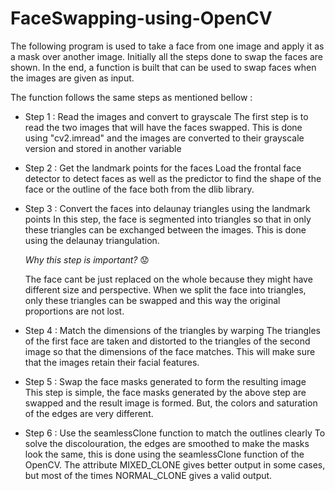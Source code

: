 # FaceSwapping-using-OpenCV

The following program is used to take a face from one image and apply it as a mask over another image. Initially all the steps done to swap the faces are shown. In the end, a function is built that can be used to swap faces when the images are given as input. 

The function follows the same steps as mentioned bellow :

* Step 1 : Read the images and convert to grayscale
  The first step is to read the two images that will have the faces swapped. This is done using "cv2.imread" and the images are converted to their grayscale version and   stored in another variable
  
* Step 2 : Get the landmark points for the faces
  Load the frontal face detector to detect faces as well as the predictor to find the shape of the face or the outline of the face both from the dlib library.
  
* Step 3 : Convert the faces into delaunay triangles using the landmark points
  In this step, the face is segmented into triangles so that in only these triangles can be exchanged between the images. This is done using the delaunay triangulation.

  _Why this step is important?_ :worried:

  The face cant be just replaced on the whole because they might have different size and perspective. When we split the face into triangles, only these triangles can be   swapped and this way the original proportions are not lost.

* Step 4 : Match the dimensions of the triangles by warping
  The triangles of the first face are taken and distorted to the triangles of the second image so that the dimensions of the face matches. This will make sure that the     images retain their facial features.
  
* Step 5 : Swap the face masks generated to form the resulting image
  This step is simple, the face masks generated by the above step are swapped and the result image is formed. But, the colors and saturation of the edges are very         different.
  
* Step 6 : Use the seamlessClone function to match the outlines clearly
  To solve the discolouration, the edges are smoothed to make the masks look the same, this is done using the seamlessClone function of the OpenCV. The attribute           MIXED_CLONE gives better output in some cases, but most of the times NORMAL_CLONE gives a valid output.
